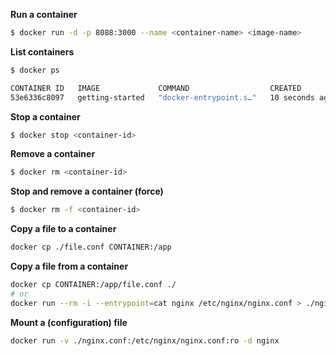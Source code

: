 **Run a container**
```sh
$ docker run -d -p 8088:3000 --name <container-name> <image-name>
```

**List containers**
```sh
$ docker ps

CONTAINER ID   IMAGE             COMMAND                  CREATED          STATUS         PORTS                                       NAMES
53e6336c8097   getting-started   "docker-entrypoint.s…"   10 seconds ago   Up 9 seconds   0.0.0.0:3000->3000/tcp, :::3000->3000/tcp   crazy_dirac
```

**Stop a container**
```sh
$ docker stop <container-id>
```

**Remove a container**
```sh
$ docker rm <container-id>
```

**Stop and remove a container (force)**
```sh
$ docker rm -f <container-id>
```

**Copy a file to a container**
```sh
docker cp ./file.conf CONTAINER:/app
```

**Copy a file from a container**
```sh
docker cp CONTAINER:/app/file.conf ./
# or
docker run --rm -i --entrypoint=cat nginx /etc/nginx/nginx.conf > ./nginx.conf
```

**Mount a (configuration) file**
```sh
docker run -v ./nginx.conf:/etc/nginx/nginx.conf:ro -d nginx
```
